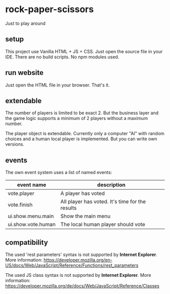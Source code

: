 # rock-paper-scissors
Just to play around

## setup

This project use Vanilla HTML + JS + CSS. 
Just open the source file in your IDE.
There are no build scripts.
No npm modules used.

## run website

Just open the HTML file in your browser.
That's it.

## extendable

The number of players is limited to be exact 2. But the business layer and the game logic supports a minimum of 2 players without a maximum number.

The player object is extendable. Currently only a computer "AI" with random choices and a human local player is implemented. But you can write own versions.

## events

The own event system uses a list of named events:

event name   | description
-------------|------------
vote.player  |A player has voted
vote.finish  |All player has voted. It's time for the results
ui.show.menu.main  |Show the main menu
ui.show.vote.human  |The local human player should vote

## compatibility

The used 'rest parameters' syntax is not supported by **Internet Explorer**. More information: https://developer.mozilla.org/en-US/docs/Web/JavaScript/Reference/Functions/rest_parameters

The used JS class syntax is not supported by **Internet Explorer**. More information: https://developer.mozilla.org/de/docs/Web/JavaScript/Reference/Classes
